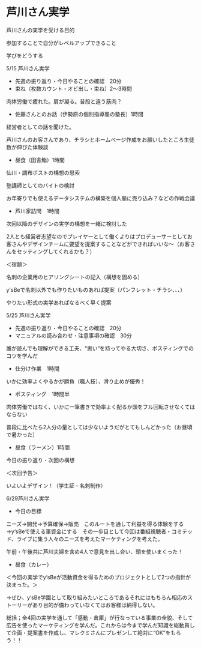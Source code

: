 # 芦川さん実学

芦川さんの実学を受ける目的

参加することで自分がレベルアップできること

学びをどうする

5/15 芦川さん実学

- 先週の振り返り・今日やることの確認　20分
- 束ね（枚数カウント・オビ出し・束ね）2〜3時間

肉体労働で疲れた。肩が凝る。普段と違う筋肉？

- 佐藤さんとのお話（伊勢原の個別指導塾の塾長）1時間

経営者としての話を聞けた。

芦川さんのお客さんであり、チラシとホームページ作成をお願いしたところ生徒数が伸びた体験談

- 昼食（田舎鮨）1時間

仙川・調布ポストの構想の思索

塾講師としてのバイトの検討

お年寄りでも使えるデータシステムの構築を個人塾に売り込み？などの作戦会議

- 芦川家訪問　1時間

次回以降のデザインの実学の構想を一緒に検討した

2人とも経営者志望なのでプレイヤーとして働くよりはプロデューサーとしてお客さんやデザインチームに要望を提案することなどができればいいな〜（お客さんをセッティングしてくれるかも？）

＜宿題＞

名刺の企業用のヒアリングシートの記入（構想を固める）

y'sBeで名刺以外でも作りたいものあれば提案（パンフレット・チラシ、、、）

やりたい形式の実学あればなるべく早く提案

5/25 芦川さん実学

- 先週の振り返り・今日やることの確認　20分
- マニュアルの読み合わせ・注意事項の確認　30分

誰が読んでも理解ができる工夫、“思い“を持ってやる大切さ、ポスティングでのコツを学んだ

- 仕分け作業　1時間

いかに効率よくやるかが勝負（職人技）、滑り止めが優秀！

- ポスティング　1時間半

肉体労働ではなく、いかに一筆書きで効率よく配るか頭をフル回転させなくてはならない

普段に比べたら2人分の量としては少ないようだがとてもしんどかった（お昼頃で暑かった）

- 昼食（ラーメン）1時間

今日の振り返り・次回の構想

＜次回予告＞

いよいよデザイン！（学生証・名刺制作）

6/29芦川さん実学

- 今日の目標

ニーズ→開発→予算確保→販売　このルートを通して利益を得る体験をする→y‘sBeで使える軍資金にする　その一歩目として今回は番組視聴者・コミテッド、ライブに集う人々のニーズを考えたマーケティングを考えた。

午前・午後共に芦川夫婦を含め4人で意見を出し合い、頭を使いまくった！

- 昼食（カレー）

＜今回の実学でy‘sBeが活動資金を得るためのプロジェクトとして2つの指針が決まった。＞

→ぜひ、y‘sBe学園として取り組みたいところであるそれにはもちろん相応のストーリーがあり目的が備わっていなくてはお客様は納得しない。

総括；全4回の実学を通して「感動・倉庫」が行なっている事業の全貌、そして広告を使ったマーケティングを学んだ。これからは今まで学んだ知識を総動員して企画・提案書を作成し、マレクミさんにプレゼンして絶対に“OK“をもらう！！